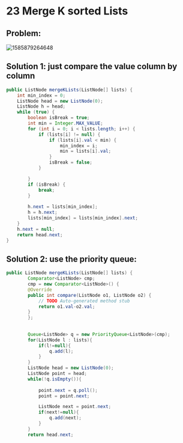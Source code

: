 # 23 Merge K sorted Lists

## Problem:

![1585879264648](C:\Users\mumu\AppData\Roaming\Typora\typora-user-images\1585879264648.png)

## Solution 1: just compare the value column by column

```java
public ListNode mergeKLists(ListNode[] lists) {
    int min_index = 0;
    ListNode head = new ListNode(0);
    ListNode h = head;
    while (true) {
        boolean isBreak = true;
        int min = Integer.MAX_VALUE;
        for (int i = 0; i < lists.length; i++) {
            if (lists[i] != null) {
                if (lists[i].val < min) {
                    min_index = i;
                    min = lists[i].val;
                }
                isBreak = false;
            }

        }
        if (isBreak) {
            break;
        }
   
        h.next = lists[min_index];
        h = h.next;
        lists[min_index] = lists[min_index].next;
    }
    h.next = null;
    return head.next;
}
```



## Solution 2: use the priority queue:

```java
public ListNode mergeKLists(ListNode[] lists) {
		Comparator<ListNode> cmp;
		cmp = new Comparator<ListNode>() {  
		@Override
		public int compare(ListNode o1, ListNode o2) {
			// TODO Auto-generated method stub
			return o1.val-o2.val;
		}
		};
    	
 
		Queue<ListNode> q = new PriorityQueue<ListNode>(cmp);
		for(ListNode l : lists){
			if(l!=null){
				q.add(l);
			}		
		}
		ListNode head = new ListNode(0);
		ListNode point = head;
		while(!q.isEmpty()){
          
			point.next = q.poll();
			point = point.next;

			ListNode next = point.next;
			if(next!=null){
				q.add(next);
			}
		}
		return head.next;
```

